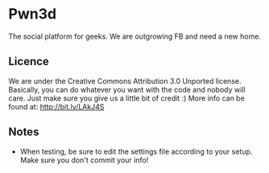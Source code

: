 Pwn3d
=====

The social platform for geeks. We are outgrowing FB and need a new home.


Licence
-------

We are under the Creative Commons Attribution 3.0 Unported license. Basically, you can do whatever you want with the code and nobody will care. Just make sure you give us a little bit of credit :)
More info can be found at: http://bit.ly/LAkJ4S


Notes
----

* When testing, be sure to edit the settings file according to your setup. Make sure you don't commit your info!
